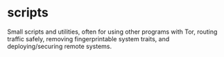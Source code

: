 scripts
=======

Small scripts and utilities, often for using other programs with Tor, routing traffic safely, removing fingerprintable system traits, and deploying/securing remote systems.
